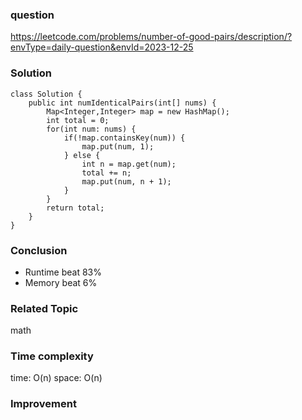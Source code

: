 ### question
https://leetcode.com/problems/number-of-good-pairs/description/?envType=daily-question&envId=2023-12-25

### Solution
```
class Solution {
    public int numIdenticalPairs(int[] nums) {
        Map<Integer,Integer> map = new HashMap();
        int total = 0;
        for(int num: nums) {
            if(!map.containsKey(num)) {
                map.put(num, 1);
            } else {
                int n = map.get(num);
                total += n;
                map.put(num, n + 1);
            }
        }
        return total;
    }
}
```
### Conclusion
- Runtime beat 83%
- Memory beat 6%

### Related Topic
math

### Time complexity
time: O(n)
space: O(n)

### Improvement